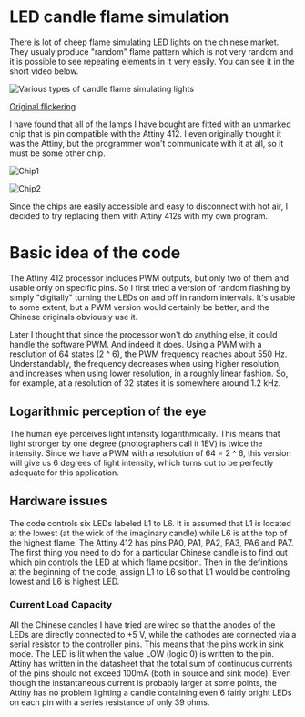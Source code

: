 # LED candle flame simulation
There is lot of cheep flame simulating LED lights on the chinese market. They usualy produce "random" flame pattern which is not very random and it is possible to see repeating elements in it very easily. You can see it in the short video below.

![Various types of candle flame simulating lights](https://github.com/user-attachments/assets/711d7fc9-7069-4b83-af7e-9afc33bd9796)

[Original flickering](https://github.com/user-attachments/assets/bbe8782f-01fa-4b69-ae37-fa6fe20877db)

I have found that all of the lamps I have bought are fitted with an unmarked chip that is pin compatible with the Attiny 412. I even originally thought it was the Attiny, but the programmer won't communicate with it at all, so it must be some other chip.   

![Chip1](https://github.com/user-attachments/assets/4e0f83d0-30fd-4265-b664-c92f9d0f3ac4)


![Chip2](https://github.com/user-attachments/assets/ae2d5016-fbf7-40c9-a961-65c1855aed66)

Since the chips are easily accessible and easy to disconnect with hot air, I decided to try replacing them with Attiny 412s with my own program. 

# Basic idea of the code

The Attiny 412 processor includes PWM outputs, but only two of them and usable only on specific pins. So I first tried a version of random flashing by simply "digitally" turning the LEDs on and off in random intervals. It's usable to some extent, but a PWM version would certainly be better, and the Chinese originals obviously use it.  

Later I thought that since the processor won't do anything else, it could handle the software PWM. 
And indeed it does. Using a PWM with a resolution of 64 states (2 ^ 6), the PWM frequency reaches about 550 Hz. Understandably, the frequency decreases when using higher resolution, and increases when using lower resolution, in a roughly linear fashion. So, for example, at a resolution of 32 states it is somewhere around 1.2 kHz. 
## Logarithmic perception of the eye
The human eye perceives light intensity logarithmically. This means that light stronger by one degree (photographers call it 1EV) is twice the intensity. Since we have a PWM with a resolution of 64 = 2 ^ 6, this version will give us 6 degrees of light intensity, which turns out to be perfectly adequate for this application.  

## Hardware issues
The code controls six LEDs labeled L1 to L6. It is assumed that L1 is located at the lowest (at the wick of the imaginary candle) while L6 is at the top of the highest flame. 
The Attiny 412 has pins PA0, PA1, PA2, PA3, PA6 and PA7.
The first thing you need to do for a particular Chinese candle is to find out which pin controls the LED at which flame position. Then in the definitions at the beginning of the code, assign L1 to L6 so that L1 would be controling lowest and L6 is highest LED.
### Current Load Capacity
All the Chinese candles I have tried are wired so that the anodes of the LEDs are directly connected to +5 V, while the cathodes are connected via a serial resistor to the controller pins. This means that the pins work in sink mode. The LED is lit when the value LOW (logic 0) is written to the pin.
Attiny has written in the datasheet that the total sum of continuous currents of the pins should not exceed 100mA (both in source and sink mode). 
Even though the instantaneous current is probably larger at some points, the Attiny has no problem lighting a candle containing even 6 fairly bright LEDs on each pin with a series resistance of only 39 ohms.



